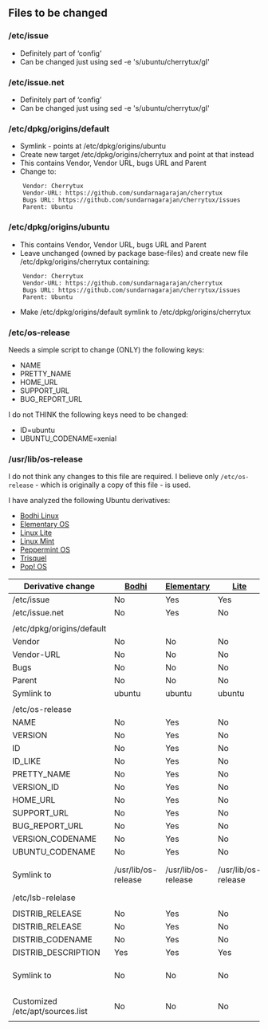 ## Files to be changed
### /etc/issue
* Definitely part of ‘config’
* Can be changed just using sed -e 's/ubuntu/cherrytux/gI'

### /etc/issue.net
* Definitely part of ‘config’
* Can be changed just using sed -e 's/ubuntu/cherrytux/gI'

### /etc/dpkg/origins/default
* Symlink - points at /etc/dpkg/origins/ubuntu
* Create new target /etc/dpkg/origins/cherrytux and point at that instead
* This contains Vendor, Vendor URL, bugs URL and Parent
* Change to:
```
    Vendor: Cherrytux
    Vendor-URL: https://github.com/sundarnagarajan/cherrytux
    Bugs URL: https://github.com/sundarnagarajan/cherrytux/issues
    Parent: Ubuntu
```

### /etc/dpkg/origins/ubuntu
* This contains Vendor, Vendor URL, bugs URL and Parent
* Leave unchanged (owned by package base-files) and create new file /etc/dpkg/origins/cherrytux containing:
```
    Vendor: Cherrytux
    Vendor-URL: https://github.com/sundarnagarajan/cherrytux
    Bugs URL: https://github.com/sundarnagarajan/cherrytux/issues
    Parent: Ubuntu
```
* Make /etc/dpkg/origins/default symlink to /etc/dpkg/origins/cherrytux 

### /etc/os-release
Needs a simple script to change (ONLY) the following keys:

* NAME
* PRETTY_NAME
* HOME_URL
* SUPPORT_URL
* BUG_REPORT_URL

I do not THINK the following keys need to be changed:

* ID=ubuntu
* UBUNTU_CODENAME=xenial

### /usr/lib/os-release
I do not think any changes to this file are required. I believe only ```/etc/os-release``` - which is originally a copy of this file - is used.

I have analyzed the following Ubuntu derivatives:

* [Bodhi Linux](http://www.bodhilinux.com/)
* [Elementary OS](https://elementary.io/)
* [Linux Lite](https://www.linuxliteos.com/)
* [Linux Mint](https://linuxmint.com/)
* [Peppermint OS](https://peppermintos.com/)
* [Trisquel](https://trisquel.info/)
* [Pop! OS](https://system76.com/pop)

| Derivative change | [Bodhi](http://www.bodhilinux.com/) | [Elementary](https://elementary.io/) | [Lite](https://www.linuxliteos.com/) | [Mint](https://linuxmint.com/) | [Peppermint](https://peppermintos.com/) | [Trisquel](https://trisquel.info/) | [Pop! OS](https://system76.com/pop)
| ----------------- | --------- | -------------- | -------- | -------- | ------------ | ---------- | --------- |
| /etc/issue | No | Yes | Yes | Yes | Yes | Yes | Yes |
| /etc/issue.net | No | Yes | No | Yes | Yes | Yes | Yes |
|  |  |  |  |  |  |  |  |
| /etc/dpkg/origins/default |  |  |  |  |  |  |  |
| Vendor | No | No | No | No | No | Yes | No |
| Vendor-URL | No | No | No | No | No | Yes | No |
| Bugs | No | No | No | No | No | Yes | No |
| Parent | No | No | No | No | No | Yes | No |
| Symlink to | ubuntu | ubuntu | ubuntu | ubuntu | ubuntu | trisquel | pop-os |
|  |  |  |  |  |  |  |  |
| /etc/os-release |  |  |  |  |  |  |  |
| NAME | No | Yes | No | Yes | Yes | Yes | Yes |
| VERSION | No | Yes | No | Yes | Yes | Yes | No |
| ID | No | Yes | No | Yes | Yes | Yes | No |
| ID_LIKE | No | Yes | No | Yes | No | No | No |
| PRETTY_NAME | No | Yes | No | Yes | Yes | Yes | Yes |
| VERSION_ID | No | Yes | No | Yes | Yes | Yes | No |
| HOME_URL | No | Yes | No | Yes | Yes | Yes | Yes |
| SUPPORT_URL | No | Yes | No | Yes | Yes | Yes | Yes |
| BUG_REPORT_URL | No | Yes | No | Yes | Yes | Yes | Yes |
| VERSION_CODENAME | No | Yes | No | Yes | Yes |  | No |
| UBUNTU_CODENAME | No | Yes | No | No | No | Missing | No |
| Symlink to | /usr/lib/os-release | /usr/lib/os-release | /usr/lib/os-release | /usr/lib/os-release | /usr/lib/os-release | No | pop-os/os-release |
| /etc/lsb-relelase  |  |  |  |  |  |  |  |
|  |  |  |  |  |  |  |  |
| DISTRIB_RELEASE  | No | Yes | No | Yes | Yes | Yes | No |
| DISTRIB_RELEASE | No | Yes | No | Yes | Yes | Yes | No |
| DISTRIB_CODENAME | No | Yes | No | Yes | No | Yes | No |
| DISTRIB_DESCRIPTION | Yes | Yes | Yes | Yes | Yes | Yes | Yes |
| Symlink to | No | No | No | No | No | No | /etc/pop-os/lsb-release |
|  |  |  |  |  |  |  |  |
| Customized /etc/apt/sources.list | No | No | No |  | No | Yes | No |
|  |  |  |  |  |  |  |  |
